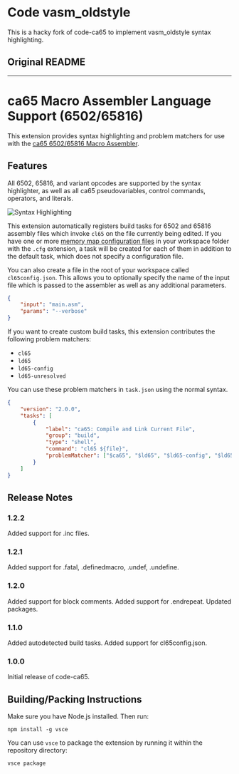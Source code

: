# Code vasm_oldstyle

This is a hacky fork of code-ca65 to implement vasm_oldstyle syntax highlighting.

## Original README

-----------

# ca65 Macro Assembler Language Support (6502/65816)

This extension provides syntax highlighting and problem matchers for use with the [ca65 6502/65816 Macro Assembler](https://www.cc65.org/doc/ca65.html).

## Features

All 6502, 65816, and variant opcodes are supported by the syntax highlighter, as well as all ca65 pseudovariables, control commands, operators, and literals.

![Syntax Highlighting](images/highlighting.png)

This extension automatically registers build tasks for 6502 and 65816 assembly files which invoke `cl65` on the file currently being edited. If you have one or more [memory map configuration
files](https://www.cc65.org/doc/ld65-5.html) in your workspace folder with the `.cfg` extension, a task will be created for each of them in addition to the default task, which does not specify a configuration file.

You can also create a file in the root of your workspace called `cl65config.json`. This allows you to optionally specify the name of the input file which is passed to the assembler as well as any additional parameters.

```json
{
    "input": "main.asm",
    "params": "--verbose"
}
```

If you want to create custom build tasks, this extension contributes the following problem matchers:

* `cl65`
* `ld65`
* `ld65-config`
* `ld65-unresolved`

You can use these problem matchers in `task.json` using the normal syntax.

```json
{
    "version": "2.0.0",
    "tasks": [
        {
            "label": "ca65: Compile and Link Current File",
            "group": "build",
            "type": "shell",
            "command": "cl65 ${file}",
            "problemMatcher": ["$ca65", "$ld65", "$ld65-config", "$ld65-unresolved"]
        }
    ]
}
```

## Release Notes

### 1.2.2

Added support for .inc files.

### 1.2.1

Added support for .fatal, .definedmacro, .undef, .undefine.

### 1.2.0

Added support for block comments.
Added support for .endrepeat.
Updated packages.

### 1.1.0

Added autodetected build tasks.
Added support for cl65config.json.

### 1.0.0

Initial release of code-ca65.

## Building/Packing Instructions

Make sure you have Node.js installed. Then run:

```npm install -g vsce```

You can use `vsce` to package the extension by running it within the repository directory:

```vsce package```